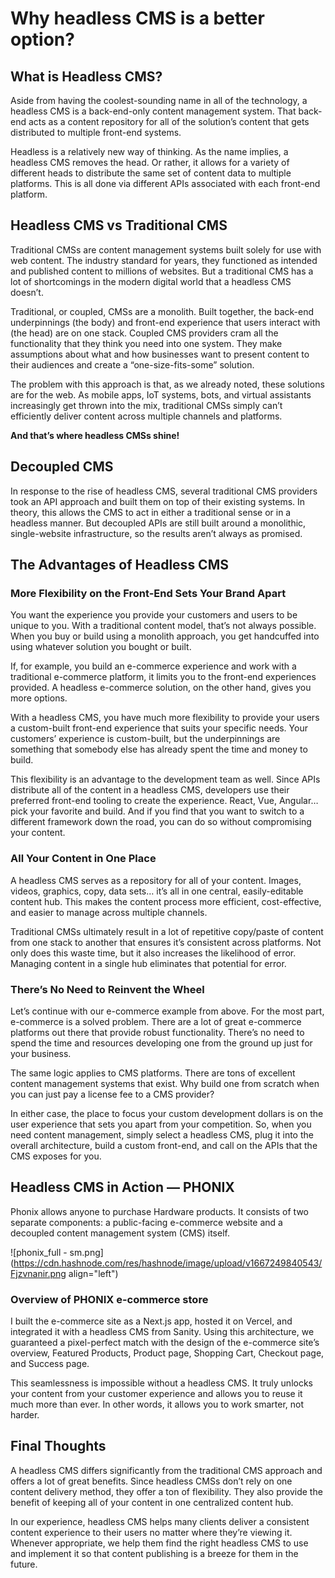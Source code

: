 # Why headless CMS is a better option?

## What is Headless CMS?
Aside from having the coolest-sounding name in all of the technology, a headless CMS is a back-end-only content management system. That back-end acts as a content repository for all of the solution’s content that gets distributed to multiple front-end systems.

Headless is a relatively new way of thinking. As the name implies, a headless CMS removes the head. Or rather, it allows for a variety of different heads to distribute the same set of content data to multiple platforms. This is all done via different APIs associated with each front-end platform.

## Headless CMS vs Traditional CMS
Traditional CMSs are content management systems built solely for use with web content. The industry standard for years, they functioned as intended and published content to millions of websites. But a traditional CMS has a lot of shortcomings in the modern digital world that a headless CMS doesn’t.

Traditional, or coupled, CMSs are a monolith. Built together, the back-end underpinnings (the body) and front-end experience that users interact with (the head) are on one stack.
Coupled CMS providers cram all the functionality that they think you need into one system. They make assumptions about what and how businesses want to present content to their audiences and create a “one-size-fits-some” solution.

The problem with this approach is that, as we already noted, these solutions are for the web. As mobile apps, IoT systems, bots, and virtual assistants increasingly get thrown into the mix, traditional CMSs simply can’t efficiently deliver content across multiple channels and platforms.

**And that’s where headless CMSs shine!**

## Decoupled CMS
In response to the rise of headless CMS, several traditional CMS providers took an API approach and built them on top of their existing systems. In theory, this allows the CMS to act in either a traditional sense or in a headless manner. But decoupled APIs are still built around a monolithic, single-website infrastructure, so the results aren’t always as promised.

## The Advantages of Headless CMS
### More Flexibility on the Front-End Sets Your Brand Apart
You want the experience you provide your customers and users to be unique to you. With a traditional content model, that’s not always possible. When you buy or build using a monolith approach, you get handcuffed into using whatever solution you bought or built.

If, for example, you build an e-commerce experience and work with a traditional e-commerce platform, it limits you to the front-end experiences provided. A headless e-commerce solution, on the other hand, gives you more options.

With a headless CMS, you have much more flexibility to provide your users a custom-built front-end experience that suits your specific needs. Your customers’ experience is custom-built, but the underpinnings are something that somebody else has already spent the time and money to build.

This flexibility is an advantage to the development team as well. Since APIs distribute all of the content in a headless CMS, developers use their preferred front-end tooling to create the experience. React, Vue, Angular… pick your favorite and build. And if you find that you want to switch to a different framework down the road, you can do so without compromising your content.

### All Your Content in One Place
A headless CMS serves as a repository for all of your content. Images, videos, graphics, copy, data sets… it’s all in one central, easily-editable content hub. This makes the content process more efficient, cost-effective, and easier to manage across multiple channels.

Traditional CMSs ultimately result in a lot of repetitive copy/paste of content from one stack to another that ensures it’s consistent across platforms. Not only does this waste time, but it also increases the likelihood of error. Managing content in a single hub eliminates that potential for error.

### There’s No Need to Reinvent the Wheel
Let’s continue with our e-commerce example from above. For the most part, e-commerce is a solved problem. There are a lot of great e-commerce platforms out there that provide robust functionality. There’s no need to spend the time and resources developing one from the ground up just for your business.

The same logic applies to CMS platforms. There are tons of excellent content management systems that exist. Why build one from scratch when you can just pay a license fee to a CMS provider?

In either case, the place to focus your custom development dollars is on the user experience that sets you apart from your competition. So, when you need content management, simply select a headless CMS, plug it into the overall architecture, build a custom front-end, and call on the APIs that the CMS exposes for you.

## Headless CMS in Action — PHONIX
Phonix allows anyone to purchase Hardware products. It consists of two separate components: a public-facing e-commerce website and a decoupled content management system (CMS) itself.


![phonix_full - sm.png](https://cdn.hashnode.com/res/hashnode/image/upload/v1667249840543/Fjzvnanir.png align="left")

### Overview of PHONIX e-commerce store
I built the e-commerce site as a Next.js app, hosted it on Vercel, and integrated it with a headless CMS from Sanity. Using this architecture, we guaranteed a pixel-perfect match with the design of the e-commerce site’s overview, Featured Products, Product page, Shopping Cart, Checkout page, and Success page.

This seamlessness is impossible without a headless CMS. It truly unlocks your content from your customer experience and allows you to reuse it much more than ever. In other words, it allows you to work smarter, not harder.

## Final Thoughts
A headless CMS differs significantly from the traditional CMS approach and offers a lot of great benefits. Since headless CMSs don’t rely on one content delivery method, they offer a ton of flexibility. They also provide the benefit of keeping all of your content in one centralized content hub.

In our experience, headless CMS helps many clients deliver a consistent content experience to their users no matter where they’re viewing it. Whenever appropriate, we help them find the right headless CMS to use and implement it so that content publishing is a breeze for them in the future.

